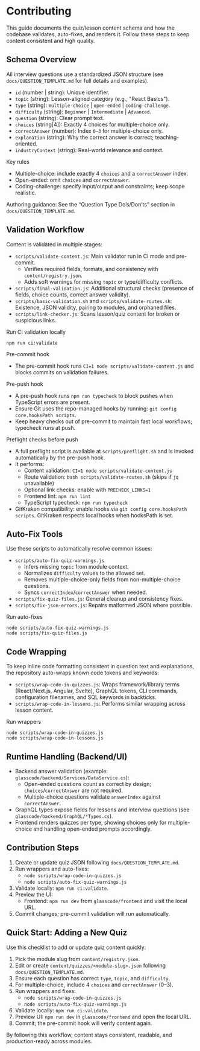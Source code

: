 # Contributing

This guide documents the quiz/lesson content schema and how the codebase validates, auto-fixes, and renders it. Follow these steps to keep content consistent and high quality.

## Schema Overview

All interview questions use a standardized JSON structure (see `docs/QUESTION_TEMPLATE.md` for full details and examples).

- `id` (number | string): Unique identifier.
- `topic` (string): Lesson-aligned category (e.g., "React Basics").
- `type` (string): `multiple-choice` | `open-ended` | `coding-challenge`.
- `difficulty` (string): `Beginner` | `Intermediate` | `Advanced`.
- `question` (string): Clear prompt text.
- `choices` (string[4]): Exactly 4 choices for multiple-choice only.
- `correctAnswer` (number): Index `0–3` for multiple-choice only.
- `explanation` (string): Why the correct answer is correct; teaching-oriented.
- `industryContext` (string): Real-world relevance and context.

Key rules
- Multiple-choice: include exactly 4 `choices` and a `correctAnswer` index.
- Open-ended: omit `choices` and `correctAnswer`.
- Coding-challenge: specify input/output and constraints; keep scope realistic.

Authoring guidance: See the “Question Type Do’s/Don’ts” section in `docs/QUESTION_TEMPLATE.md`.

## Validation Workflow

Content is validated in multiple stages:

- `scripts/validate-content.js`: Main validator run in CI mode and pre-commit.
  - Verifies required fields, formats, and consistency with `content/registry.json`.
  - Adds soft warnings for missing `topic` or type/difficulty conflicts.
- `scripts/final-validation.js`: Additional structural checks (presence of fields, choice counts, correct answer validity).
- `scripts/basic-validation.sh` and `scripts/validate-routes.sh`: Existence, JSON validity, pairing to modules, and orphaned files.
- `scripts/link-checker.js`: Scans lesson/quiz content for broken or suspicious links.

Run CI validation locally

```
npm run ci:validate
```

Pre-commit hook
- The pre-commit hook runs `CI=1 node scripts/validate-content.js` and blocks commits on validation failures.

Pre-push hook
- A pre-push hook runs `npm run typecheck` to block pushes when TypeScript errors are present.
- Ensure Git uses the repo-managed hooks by running: `git config core.hooksPath scripts`.
- Keep heavy checks out of pre-commit to maintain fast local workflows; typecheck runs at push.

Preflight checks before push
- A full preflight script is available at `scripts/preflight.sh` and is invoked automatically by the pre-push hook.
- It performs:
  - Content validation: `CI=1 node scripts/validate-content.js`
  - Route validation: `bash scripts/validate-routes.sh` (skips if `jq` unavailable)
  - Optional link checks: enable with `PRECHECK_LINKS=1`
  - Frontend lint: `npm run lint`
  - TypeScript typecheck: `npm run typecheck`
- GitKraken compatibility: enable hooks via `git config core.hooksPath scripts`. GitKraken respects local hooks when hooksPath is set.

## Auto-Fix Tools

Use these scripts to automatically resolve common issues:

- `scripts/auto-fix-quiz-warnings.js`
  - Infers missing `topic` from module context.
  - Normalizes `difficulty` values to the allowed set.
  - Removes multiple-choice-only fields from non-multiple-choice questions.
  - Syncs `correctIndex`/`correctAnswer` when needed.
- `scripts/fix-quiz-files.js`: General cleanup and consistency fixes.
- `scripts/fix-json-errors.js`: Repairs malformed JSON where possible.

Run auto-fixes

```
node scripts/auto-fix-quiz-warnings.js
node scripts/fix-quiz-files.js
```

## Code Wrapping

To keep inline code formatting consistent in question text and explanations, the repository auto-wraps known code tokens and keywords:

- `scripts/wrap-code-in-quizzes.js`: Wraps framework/library terms (React/Next.js, Angular, Svelte), GraphQL tokens, CLI commands, configuration filenames, and SQL keywords in backticks.
- `scripts/wrap-code-in-lessons.js`: Performs similar wrapping across lesson content.

Run wrappers

```
node scripts/wrap-code-in-quizzes.js
node scripts/wrap-code-in-lessons.js
```

## Runtime Handling (Backend/UI)

- Backend answer validation (example: `glasscode/backend/Services/DataService.cs`):
  - Open-ended questions count as correct by design; `choices`/`correctAnswer` are not required.
  - Multiple-choice questions validate `answerIndex` against `correctAnswer`.
- GraphQL types expose fields for lessons and interview questions (see `glasscode/backend/GraphQL/*Types.cs`).
- Frontend renders quizzes per type, showing choices only for multiple-choice and handling open-ended prompts accordingly.

## Contribution Steps

1. Create or update quiz JSON following `docs/QUESTION_TEMPLATE.md`.
2. Run wrappers and auto-fixes:
   - `node scripts/wrap-code-in-quizzes.js`
   - `node scripts/auto-fix-quiz-warnings.js`
3. Validate locally: `npm run ci:validate`.
4. Preview the UI:
   - Frontend: `npm run dev` from `glasscode/frontend` and visit the local URL.
5. Commit changes; pre-commit validation will run automatically.

## Quick Start: Adding a New Quiz

Use this checklist to add or update quiz content quickly:

1. Pick the module slug from `content/registry.json`.
2. Edit or create `content/quizzes/<module-slug>.json` following `docs/QUESTION_TEMPLATE.md`.
3. Ensure each question has correct `type`, `topic`, and `difficulty`.
4. For multiple-choice, include 4 `choices` and `correctAnswer` (0–3).
5. Run wrappers and fixes:
   - `node scripts/wrap-code-in-quizzes.js`
   - `node scripts/auto-fix-quiz-warnings.js`
6. Validate locally: `npm run ci:validate`.
7. Preview UI: `npm run dev` in `glasscode/frontend` and open the local URL.
8. Commit; the pre-commit hook will verify content again.

By following this workflow, content stays consistent, readable, and production-ready across modules.
